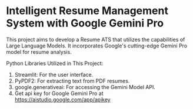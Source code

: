 # Intelligent Resume Management System with Google Gemini Pro

This project aims to develop a Resume ATS that utilizes the capabilities of Large Language Models. It incorporates Google's cutting-edge Gemini Pro model for resume analysis.

Python Libraries Utilized in This Project:
1. Streamlit: For the user interface.
2. PyPDF2: For extracting text from PDF resumes.
3. google.generativeai: For accessing the Gemini Model API.
4. Get api key for Google Gemini Pro at https://aistudio.google.com/app/apikey

